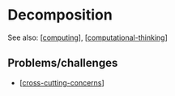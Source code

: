 <!--
 Copyright (C) 2023 David Jones
 
 This file is part of memex.
 
 memex is free software: you can redistribute it and/or modify
 it under the terms of the GNU General Public License as published by
 the Free Software Foundation, either version 3 of the License, or
 (at your option) any later version.
 
 memex is distributed in the hope that it will be useful,
 but WITHOUT ANY WARRANTY; without even the implied warranty of
 MERCHANTABILITY or FITNESS FOR A PARTICULAR PURPOSE.  See the
 GNU General Public License for more details.
 
 You should have received a copy of the GNU General Public License
 along with memex.  If not, see <http://www.gnu.org/licenses/>.
-->

# Decomposition 

See also: [[computing]], [[computational-thinking]] 

## Problems/challenges 

- [[cross-cutting-concerns]]

[//begin]: # "Autogenerated link references for markdown compatibility"
[computing]: computing "Computing"
[computational-thinking]: computational-thinking "Computational thinking"
[cross-cutting-concerns]: cross-cutting-concerns "Cross cutting concerns"
[//end]: # "Autogenerated link references"